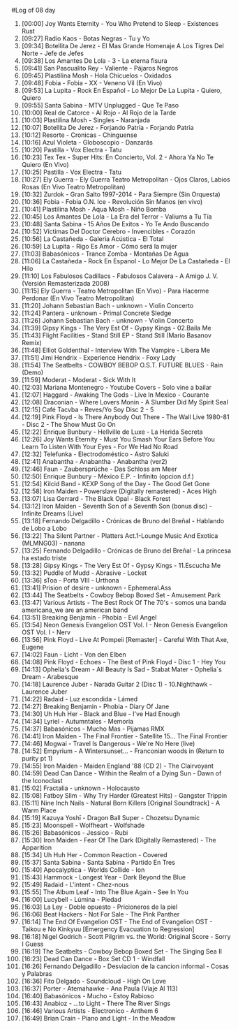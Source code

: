 #Log of 08 day

1. [00:00] Joy Wants Eternity - You Who Pretend to Sleep - Existences Rust
1. [09:27] Radio Kaos - Botas Negras - Tu y Yo
1. [09:34] Botellita De Jerez - El Mas Grande Homenaje A Los Tigres Del Norte - Jefe de Jefes
1. [09:38] Los Amantes De Lola - 3 - La eterna fisura
1. [09:41] San Pascualito Rey - Valiente - Pájaros Negros
1. [09:45] Plastilina Mosh - Hola Chicuelos - Oxidados
1. [09:48] Fobia - Fobia - XX - Veneno Vil (En Vivo)
1. [09:53] La Lupita - Rock En Español - Lo Mejor De La Lupita - Quiero, Quiero
1. [09:55] Santa Sabina - MTV Unplugged - Que Te Paso
1. [10:00] Real de Catorce - Al Rojo - Al Rojo de la Tarde
1. [10:03] Plastilina Mosh - Singles - Naranjada
1. [10:07] Botellita De Jerez - Forjando Patria - Forjando Patria
1. [10:12] Resorte - Cronicas - Chinguense
1. [10:16] Azul Violeta - Globoscopio - Danzarás
1. [10:20] Pastilla - Vox Electra - Tatu
1. [10:23] Tex Tex - Super Hits: En Concierto, Vol. 2 - Ahora Ya No Te Quiero (En Vivo)
1. [10:25] Pastilla - Vox Electra - Tatu
1. [10:27] Ely Guerra - Ely Guerra Teatro Metropolitan - Ojos Claros, Labios Rosas (En Vivo Teatro Metropolitan)
1. [10:32] Zurdok - Gran Salto 1997-2014 - Para Siempre (Sin Orquesta)
1. [10:36] Fobia - Fobia O.N. Ice - Revolución Sin Manos (en vivo)
1. [10:41] Plastilina Mosh - Aqua Mosh - Niño Bomba
1. [10:45] Los Amantes De Lola - La Era del Terror - Valiums a Tu Tía
1. [10:48] Santa Sabina - 15 Años De Exitos - Yo Te Ando Buscando
1. [10:52] Víctimas Del Doctor Cerebro - Invencibles - Corazón
1. [10:56] La Castañeda - Galeria Acústica - El Total
1. [10:59] La Lupita - Rigo Es Amor - Cómo será la mujer
1. [11:03] Babasónicos - Trance Zomba - Montañas De Agua
1. [11:06] La Castañeda - Rock En Espanol - Lo Mejor De La Castañeda - El Hilo
1. [11:10] Los Fabulosos Cadillacs - Fabulosos Calavera - A Amigo J. V. (Versión Remasterizada 2008)
1. [11:15] Ely Guerra - Teatro Metropolitan (En Vivo) - Para Hacerme Perdonar (En Vivo Teatro Metropolitan)
1. [11:20] Johann Sebastian Bach - unknown - Violin Concerto
1. [11:24] Pantera - unknown - Primal Concrete Sledge
1. [11:26] Johann Sebastian Bach - unknown - Violin Concerto
1. [11:39] Gipsy Kings - The Very Est Of - Gypsy Kings - 02.Baila Me
1. [11:43] Flight Facilities - Stand Still EP - Stand Still (Mario Basanov Remix)
1. [11:48] Elliot Goldenthal - Interview With The Vampire - Libera Me
1. [11:51] Jimi Hendrix - Experience Hendrix - Foxy Lady
1. [11:54] The Seatbelts - COWBOY BEBOP O.S.T. FUTURE BLUES - Rain (Demo)
1. [11:59] Moderat - Moderat - Sick With It
1. [12:03] Mariana Montenegro - Youtube Covers - Solo vine a bailar
1. [12:07] Haggard - Awaking The Gods - Live In Mexico - Courante
1. [12:08] Draconian - Where Lovers Monin - A Slumber Did My Spirit Seal
1. [12:15] Café Tacvba - Reves/Yo Soy Disc 2 - 5
1. [12:19] Pink Floyd - Is There Anybody Out There - The Wall Live 1980-81 - Disc 2 - The Show Must Go On
1. [12:22] Enrique Bunbury - Hellville de Luxe - La Herida Secreta
1. [12:26] Joy Wants Eternity - Must You Smash Your Ears Before You Learn To Listen With Your Eyes - For We Had No Road
1. [12:32] Telefunka - Electrodoméstico - Astro Saluki
1. [12:41] Anabantha - Anabantha - Anabantha (ver2)
1. [12:46] Faun - Zaubersprüche - Das Schloss am Meer
1. [12:50] Enrique Bunbury - México E.P. - Infinito (opcion d.f.)
1. [12:54] Kilcid Band - KEXP Song of the Day - The Good Get Gone
1. [12:58] Iron Maiden - Powerslave (Digitally remastered) - Aces High
1. [13:07] Lisa Gerrard - The Black Opal - Black Forest
1. [13:12] Iron Maiden - Seventh Son of a Seventh Son (bonus disc) - Infinite Dreams (Live)
1. [13:18] Fernando Delgadillo - Crónicas de Bruno del Breñal - Hablando de Lobo a Lobo
1. [13:22] Tha Silent Partner - Platters Act.1-Lounge Music And Exotica (MLMNG03) - nanana
1. [13:25] Fernando Delgadillo - Crónicas de Bruno del Breñal - La princesa ha estado triste
1. [13:28] Gipsy Kings - The Very Est Of - Gypsy Kings - 11.Escucha Me
1. [13:32] Puddle of Mudd - Abrasive - Locket
1. [13:36] sToa - Porta VIII - Urthona
1. [13:41] Prision of desire - unknown - Ephemeral.Ass
1. [13:44] The Seatbelts - Cowboy Bebop Boxed Set - Amusement Park
1. [13:47] Various Artists - The Best Rock Of The 70's - somos una banda americana_we are an american band
1. [13:51] Breaking Benjamin - Phobia - Evil Angel
1. [13:54] Neon Genesis Evangelion OST Vol. I - Neon Genesis Evangelion OST Vol. I - Nerv
1. [13:56] Pink Floyd - Live At Pompeii [Remaster] - Careful With That Axe, Eugene
1. [14:02] Faun - Licht - Von den Elben
1. [14:08] Pink Floyd - Echoes - The Best of Pink Floyd - Disc 1 - Hey You
1. [14:13] Ophelia's Dream - All Beauty Is Sad - Stabat Mater - Ophelia´s Dream - Arabesque
1. [14:18] Laurence Juber - Narada Guitar 2 (Disc 1) - 10.Nighthawk - Laurence Juber
1. [14:22] Radaid - Luz escondida - Lámed
1. [14:27] Breaking Benjamin - Phobia - Diary Of Jane
1. [14:30] Uh Huh Her - Black and Blue - I've Had Enough
1. [14:34] Lyriel - Autumntales - Memoria
1. [14:37] Babasónicos - Mucho Mas - Pijamas RMX
1. [14:41] Iron Maiden - The Final Frontier - Satellite 15... The Final Frontier
1. [14:46] Mogwai - Travel Is Dangerous - We're No Here (live)
1. [14:52] Empyrium - A Wintersunset... - Franconian woods in   (Return to purity pt 1)
1. [14:55] Iron Maiden - Maiden England '88 (CD 2) - The Clairvoyant
1. [14:59] Dead Can Dance - Within the Realm of a Dying Sun - Dawn of the Iconoclast
1. [15:02] Fractalia - unknown - Holocausto
1. [15:08] Fatboy Slim - Why Try Harder (Greatest Hits) - Gangster Trippin
1. [15:11] Nine Inch Nails - Natural Born Killers [Original Soundtrack] - A Warm Place
1. [15:19] Kazuya Yoshī - Dragon Ball Super - Chozetsu Dynamic
1. [15:23] Moonspell - Wolfheart - Wolfshade
1. [15:26] Babasónicos - Jessico - Rubi
1. [15:30] Iron Maiden - Fear Of The Dark (Digitally Remastered) - The Apparition
1. [15:34] Uh Huh Her - Common Reaction - Covered
1. [15:37] Santa Sabina - Santa Sabina - Partido En Tres
1. [15:40] Apocalyptica - Worlds Collide - Ion
1. [15:43] Hammock - Longest Year - Dark Beyond the Blue
1. [15:49] Radaid - L'intent - Chez-nous
1. [15:55] The Album Leaf - Into The Blue Again - See In You
1. [16:00] Lucybell - Lúmina - Piedad
1. [16:03] La Ley - Doble opuesto - Pricioneros de la piel
1. [16:06] Beat Hackers - Not For Sale - The Pink Panther
1. [16:14] The End Of Evangelion OST - The End of Evangelion OST - Taikou e No Kinkyuu [Emergency Evacuation to Regression]
1. [16:18] Nigel Godrich - Scott Pilgrim vs. the World: Original Score - Sorry I Guess
1. [16:19] The Seatbelts - Cowboy Bebop Boxed Set - The Singing Sea II
1. [16:23] Dead Can Dance - Box Set CD 1 - Windfall
1. [16:26] Fernando Delgadillo - Desviacion de la cancion informal - Cosas y Palabras
1. [16:36] Fito Delgado - Soundcloud - High On Love
1. [16:37] Porter - Atemahawke - Ana Paula (Viaje Al 113)
1. [16:40] Babasónicos - Mucho - Estoy Rabioso
1. [16:43] Anabioz - ...to Light - There The River Sings
1. [16:46] Various Artists - Electronico - Anthem 6
1. [16:49] Brian Crain - Piano and Light - In the Meadow
